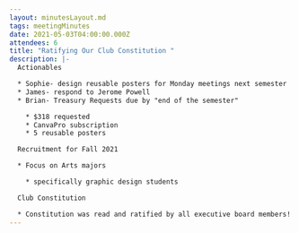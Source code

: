 ```yaml
---
layout: minutesLayout.md
tags: meetingMinutes
date: 2021-05-03T04:00:00.000Z
attendees: 6
title: "Ratifying Our Club Constitution "
description: |-
  Actionables 

  * Sophie- design reusable posters for Monday meetings next semester
  * James- respond to Jerome Powell
  * Brian- Treasury Requests due by "end of the semester"

    * $318 requested 
    * CanvaPro subscription 
    * 5 reusable posters 

  Recruitment for Fall 2021

  * Focus on Arts majors 

    * specifically graphic design students

  Club Constitution 

  * Constitution was read and ratified by all executive board members!
---
```

